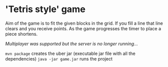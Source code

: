 # 'Tetris style' game

Aim of the game is to fit the given blocks in the grid. If you fill a line
that line clears and you receive points. As the game progresses the timer to
place a piece shortens.

*Multiplayer was supported but the server is no longer running...*

`mvn package` creates the uber jar (executable jar file with all the dependencies)
`java -jar game.jar` runs the project
